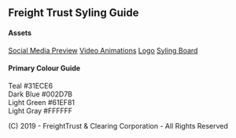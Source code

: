 ## Freight Trust Syling Guide

#### Assets

[Social Media Preview](https://github.com/freight-chain/brand/tree/master/boards)
[Video Animations](https://github.com/freight-chain/brand/tree/master/video)
[Logo](https://github.com/freight-chain/brand/tree/master/logo)
[Syling Board](https://github.com/freight-chain/brand/blob/master/overview.png)

#### Primary Colour Guide

Teal #31ECE6 <br>
Dark Blue #002D7B <br>
Light Green #61EF81 <br>
Light Gray #FFFFFF <br>



(C) 2019 - FreightTrust & Clearing Corporation - All Rights Reserved